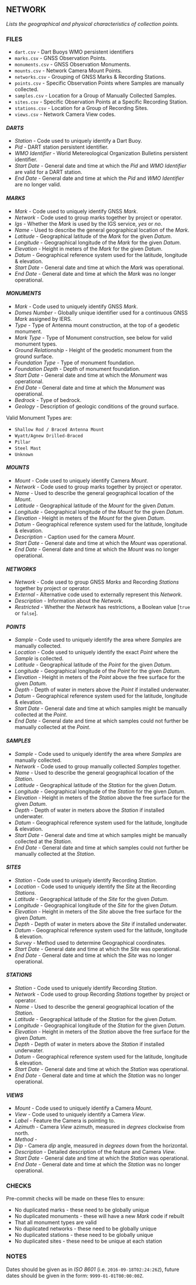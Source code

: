 ## NETWORK ##

_Lists the geographical and physical characteristics of collection points._

### FILES ###

* `dart.csv` - Dart Buoys WMO persistent identifiers
* `marks.csv` - GNSS Observation Points.
* `monuments.csv` - GNSS Observation Monuments.
* `mounts.csv` - Network Camera Mount Points.
* `networks.csv` - Grouping of GNSS Marks & Recording Stations.
* `points.csv` - Specific Observation Points where Samples are manually collected.
* `samples.csv` - Location for a Group of Manually Collected Samples.
* `sites.csv` - Specific Observation Points at a Specific Recording Station.
* `stations.csv` - Location for a Group of Recording Sites.
* `views.csv` - Network Camera View codes.

#### _DARTS_ ####

* _Station_ - Code used to uniquely identify a Dart Buoy.
* _Pid_ - DART station persistent identifier.
* _WMO Identifier_ - World Metereological Organization Bulletins persistent identifier.
* _Start Date_ - General date and time at which the _Pid_ and _WMO Identifier_ are valid for a DART station.
* _End Date_ - General date and time at which the _Pid_ and _WMO Identifier_ are no longer valid.

#### _MARKS_ ####

* _Mark_ - Code used to uniquely identify GNSS _Mark_.
* _Network_ - Code used to group marks together by project or operator.
* _Igs_ - Whether the _Mark_ is used by the IGS service, *yes* or *no*.
* _Name_ - Used to describe the general geographical location of the _Mark_.
* _Latitude_ - Geographical latitude of the _Mark_ for the given _Datum_.
* _Longitude_ - Geographical longitude of the _Mark_ for the given _Datum_.
* _Elevation_ - Height in meters of the _Mark_ for the given _Datum_.
* _Datum_ - Geographical reference system used for the latitude, longitude & elevation.
* _Start Date_ - General date and time at which the _Mark_ was operational.
* _End Date_ - General date and time at which the _Mark_ was no longer operational.

#### _MONUMENTS_ ####

* _Mark_ - Code used to uniquely identify GNSS _Mark_.
* _Domes Number_ - Globally unique identifier used for a continuous GNSS _Mark_ assigned by IERS.
* _Type_ - Type of Antenna mount construction, at the top of a geodetic monument.
* _Mark Type_ - Type of Monument construction, see below for valid monument types.
* _Ground Relationship_ - Height of the geodetic monument from the ground surface.
* _Foundation Type_ - Type of monument foundation.
* _Foundation Depth_ - Depth of monument foundation.
* _Start Date_ - General date and time at which the _Monument_ was operational.
* _End Date_ - General date and time at which the _Monument_ was operational.
* _Bedrock_ - Type of bedrock.
* _Geology_ - Description of geologic conditions of the ground surface.

Valid Monument Types are:

* `Shallow Rod / Braced Antenna Mount`
* `Wyatt/Agnew Drilled-Braced`
* `Pillar`
* `Steel Mast`
* `Unknown`

#### _MOUNTS_ ####

* _Mount_ - Code used to uniquely identify Camera _Mount_.
* _Network_ - Code used to group marks together by project or operator.
* _Name_ - Used to describe the general geographical location of the _Mount_.
* _Latitude_ - Geographical latitude of the _Mount_ for the given _Datum_.
* _Longitude_ - Geographical longitude of the _Mount_ for the given _Datum_.
* _Elevation_ - Height in meters of the _Mount_ for the given _Datum_.
* _Datum_ - Geographical reference system used for the latitude, longitude & elevation.
* _Description_ - Caption used for the camera _Mount_.
* _Start Date_ - General date and time at which the _Mount_ was operational.
* _End Date_ - General date and time at which the _Mount_ was no longer operational.

#### _NETWORKS_ ####

* _Network_ - Code used to group GNSS _Marks_ and Recording _Stations_ together by project or operator.
* _External_ - Alternative code used to externally represent this _Network_.
* _Description_ - Information about the _Network_.
* _Restricted_ - Whether the _Network_ has restrictions, a Boolean value [`true` or `false`].


#### _POINTS_ ####

* _Sample_ - Code used to uniquely identify the area where _Samples_ are manually collected.
* _Location_ - Code used to uniquely identify the exact _Point_ where the _Sample_ is collected.
* _Latitude_ - Geographical latitude of the _Point_ for the given _Datum_.
* _Longitude_ - Geographical longitude of the _Point_ for the given _Datum_.
* _Elevation_ - Height in meters of the _Point_ above the free surface for the given _Datum_.
* _Depth_ - Depth of water in meters above the _Point_ if installed underwater.
* _Datum_ - Geographical reference system used for the latitude, longitude & elevation.
* _Start Date_ - General date and time at which samples might be manually collected at the _Point_.
* _End Date_ - General date and time at which samples could not further be manually collected at the _Point_.

#### _SAMPLES_ ####

* _Sample_ - Code used to uniquely identify the area where _Samples_ are manually collected.
* _Network_ - Code used to group manually collected _Samples_ together.
* _Name_ - Used to describe the general geographical location of the _Station_.
* _Latitude_ - Geographical latitude of the _Station_ for the given _Datum_.
* _Longitude_ - Geographical longitude of the _Station_ for the given _Datum_.
* _Elevation_ - Height in meters of the _Station_ above the free surface for the given _Datum_.
* _Depth_ - Depth of water in meters above the _Station_ if installed underwater.
* _Datum_ - Geographical reference system used for the latitude, longitude & elevation.
* _Start Date_ - General date and time at which samples might be manually collected at the _Station_.
* _End Date_ - General date and time at which samples could not further be manually collected at the _Station_.

#### _SITES_ ####

* _Station_ - Code used to uniquely identify Recording _Station_.
* _Location_ - Code used to uniquely identify the _Site_ at the  Recording _Stations_.
* _Latitude_ - Geographical latitude of the _Site_ for the given _Datum_.
* _Longitude_ - Geographical longitude of the _Site_ for the given _Datum_.
* _Elevation_ - Height in meters of the _Site_ above the free surface for the given _Datum_.
* _Depth_ - Depth of water in meters above the _Site_ if installed underwater.
* _Datum_ - Geographical reference system used for the latitude, longitude & elevation.
* _Survey_ - Method used to determine Geographical coordinates.
* _Start Date_ - General date and time at which the _Site_ was operational.
* _End Date_ - General date and time at which the _Site_ was no longer operational.

#### _STATIONS_ ####

* _Station_ - Code used to uniquely identify Recording _Station_.
* _Network_ - Code used to group Recording _Stations_ together by project or operator.
* _Name_ - Used to describe the general geographical location of the _Station_.
* _Latitude_ - Geographical latitude of the _Station_ for the given _Datum_.
* _Longitude_ - Geographical longitude of the _Station_ for the given _Datum_.
* _Elevation_ - Height in meters of the _Station_ above the free surface for the given _Datum_.
* _Depth_ - Depth of water in meters above the _Station_ if installed underwater.
* _Datum_ - Geographical reference system used for the latitude, longitude & elevation.
* _Start Date_ - General date and time at which the _Station_ was operational.
* _End Date_ - General date and time at which the _Station_ was no longer operational.

#### _VIEWS_ ####

* _Mount_ - Code used to uniquely identify a Camera _Mount_.
* _View_ - Code used to uniquely identify a Camera _View_.
* _Label_ - Feature the Camera is pointing to.
* _Azimuth_ - Camera _View_ azimuth, measured in _degrees_ clockwise from north.
* _Method_ - 
* _Dip_ - Camera _dip_ angle, measured in _degrees_ down from the horizontal.
* _Description_ - Detailed description of the feature and Camera _View_.
* _Start Date_ - General date and time at which the _Station_ was operational.
* _End Date_ - General date and time at which the _Station_ was no longer operational.

### CHECKS ###

Pre-commit checks will be made on these files to ensure:

* No duplicated marks - these need to be globally unique
* No duplicated monuments - these will have a new _Mark_ code if rebuilt
* That all monument types are valid
* No duplicated networks - these need to be globally unique
* No duplicated stations - these need to be globally unique
* No duplicated sites - these need to be unique at each station

### NOTES ###

Dates should be given as in _ISO 8601_ (i.e. `2016-09-18T02:24:26Z`), future dates should be given in the form: `9999-01-01T00:00:00Z`.

